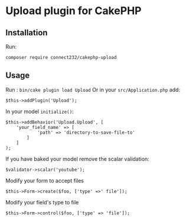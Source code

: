 # Upload plugin for CakePHP

## Installation
Run:
```
composer require connect232/cakephp-upload
```

## Usage
Run : `bin/cake plugin load Upload`
Or in your `src/Application.php` add:
```
$this->addPlugin('Upload');
```
In your model `initialize()`:
```
$this->addBehavior('Upload.Upload', [
	'your_field_name' => [
			'path' => 'directory-to-save-file-to'
		]
	]
);
```
If you have baked your model remove the scalar validation:
```
$validator->scalar('youtube');
```
Modify your form to accept files
```
$this->Form->create($foo, ['type' =>' file']);
```
Modify your field's type to file
```
$this->Form->control($foo, ['type' => 'file']);
```

